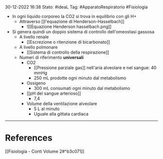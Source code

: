 30-12-2022 16:38
Stato: #ideaL 
Tag: #ApparatoRespiratorio #Fisiologia 

- In ogni liquido corporeo la CO2 si trova in equilibrio con gli H+
    - Attraverso [[l'equazione di Henderson-Hasselbach]]
        - ![[Equazione Henderson hasselbach.png]]
- Si genera quindi un doppio sistema di controllo dell'omeostasi gassosa
    - A livello renale
        - [[Escrezione o ritenzione di bicarbonato]]
    - A livello polmonare
        - [[Sistema di controllo della respirazione]]
    - Numeri di riferimento **universali**
        - CO2
            - [[Pressione parziale gas]] nell'aria alveolare e nel sangue: 40 mmHg
            - 250 mL prodotte ogni minuto dal metabolismo
        - Ossigeno
            - 300 mL consumati ogni minuto dal metabolismo
        - [[pH del sangue arterioso]]
            - 7,4
        - Volume della ventilazione alveolare
            - 5 L al minuto 
            - Uguale alla gittata cardiaca
---
# References 
[[Fisiologia  - Conti Volume 2#^b3c071]]

